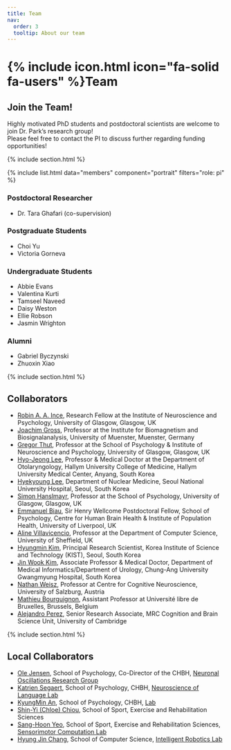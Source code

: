 ```yaml
---
title: Team
nav:
  order: 3
  tooltip: About our team
---
```


# {% include icon.html icon="fa-solid fa-users" %}Team

## Join the Team!
Highly motivated PhD students and postdoctoral scientists are welcome to join Dr. Park’s research group! <br>
Please feel free to contact the PI to discuss further regarding funding opportunities!

{% include section.html %}

{% include list.html data="members" component="portrait" filters="role: pi" %}
<!-- {% include list.html data="members" component="portrait" filters="role: ^(?!pi$)" %} -->

### Postdoctoral Researcher
- Dr. Tara Ghafari (co-supervision)

### Postgraduate Students
- Choi Yu
- Victoria Gorneva 

### Undergraduate Students
- Abbie Evans
- Valentina Kurti
- Tamseel Naveed
- Daisy Weston
- Ellie Robson
- Jasmin Wrighton

### Alumni
- Gabriel Byczynski
- Zhuoxin Xiao


{% include section.html %}

## Collaborators

- [Robin A. A. Ince](http://www.robinince.net/about.html), Research Fellow at the Institute of Neuroscience and Psychology, University of Glasgow, Glasgow, UK
- [Joachim Gross](https://www.uni-muenster.de/OCCMuenster/members/joachim-gross.html), Professor at the Institute for Biomagnetism and Biosignalanalysis, University of Muenster, Muenster, Germany
- [Gregor Thut](https://www.gla.ac.uk/schools/psychologyneuroscience/staff/gregorthut/), Professor at the School of Psychology & Institute of Neuroscience and Psychology, University of Glasgow, Glasgow, UK
- [Hyo-Jeong Lee](https://scholar.google.co.kr/citations?user=x-pSzCoAAAAJ&hl=en), Professor & Medical Doctor at the Department of Otolaryngology, Hallym University College of Medicine, Hallym University Medical Center, Anyang, South Korea 
- [Hyekyoung Lee](https://scholar.google.com/citations?user=3ZNKO84AAAAJ&hl=en), Department of Nuclear Medicine, Seoul National University Hospital, Seoul, South Korea
- [Simon Hanslmayr](https://www.gla.ac.uk/schools/psychologyneuroscience/staff/simonhanslmayr/), Professor at the School of Psychology, University of Glasgow, Glasgow, UK
- [Emmanuel Biau](https://www.liverpool.ac.uk/population-health/staff/emmanuel-biau/), Sir Henry Wellcome Postdoctoral Fellow, School of Psychology, Centre for Human Brain Health & Institute of Population Health, University of Liverpool, UK
- [Aline Villavicencio](https://www.sheffield.ac.uk/dcs/people/academic/aline-villavicencio), Professor at the Department of Computer Science, University of Sheffield, UK
- [Hyungmin Kim](https://sites.google.com/view/tunnelatkist), Principal Research Scientist, Korea Institute of Science and Technology (KIST), Seoul, South Korea
- [Jin Wook Kim](https://www.linkedin.com/in/jin-wook-kim-936b0b67/), Associate Professor & Medical Doctor, Department of Medical Informatics/Department of Urology, Chung-Ang University Gwangmyung Hospital, South Korea
- [Nathan Weisz](https://www.plus.ac.at/psychology/ueber-uns/internal-organisation/division-of-physiological-psychology/team/salzburg-brain-dynamics-lab/weisz-nathan-en/?lang=en), Professor at Centre for Cognitive Neuroscience, University of Salzburg, Austria
- [Mathieu Bourguignon](https://crcn.ulb.ac.be/members/?q=121), Assistant Professor at Université libre de Bruxelles, Brussels, Belgium
- [Alejandro Perez](https://sites.google.com/view/alejandroperez/about?authuser=0), Senior Research Associate, MRC Cognition and Brain Science Unit, University of Cambridge

{% include section.html %}

## Local Collaborators

- [Ole Jensen](https://www.birmingham.ac.uk/staff/profiles/psychology/jensen-ole.aspx), School of Psychology, Co-Director of the CHBH, [Neuronal Oscillations Research Group](https://neuosc.com/)
- [Katrien Segaert](https://www.birmingham.ac.uk/staff/profiles/psychology/segaert-katrien.aspx), School of Psychology, CHBH, [Neuroscience of Language Lab](https://www.katriensegaert.com/)
- [KyungMin An](https://www.birmingham.ac.uk/staff/profiles/psychology/an-kyungmin.aspx), School of Psychology, CHBH, [Lab](https://sites.google.com/view/an-lab/home)
- [Shin-Yi (Chloe) Chiou](https://www.birmingham.ac.uk/staff/profiles/sportex/chiou-shin-yi.aspx), School of Sport, Exercise and Rehabilitation Sciences 
- [Sang-Hoon Yeo](https://www.birmingham.ac.uk/staff/profiles/sportex/yeo-sang-hoon.aspx), School of Sport, Exercise and Rehabilitation Sciences, [Sensorimotor Computation Lab](https://sites.google.com/view/yeolabprojects)
- [Hyung Jin Chang](https://www.birmingham.ac.uk/staff/profiles/computer-science/academic-staff/chang-jin-hyung.aspx), School of Computer Science, [Intelligent Robotics Lab](https://hyungjinchang.wordpress.com/)
